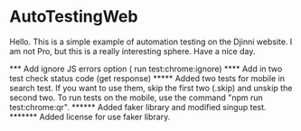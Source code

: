 # AutoTestingWeb
Hello.
This is a simple example of automation testing on the Djinni website.
I am not Pro, but this is a really interesting sphere.
Have a nice day.


*** Add ignore JS errors option ( run test:chrome:ignore)
**** Add in two test check status code (get response)
***** Added two tests for mobile in search test. If you want to use them, skip the first two (.skip) and unskip the second two. To run tests on the mobile, use the command "npm run test:chrome:qr".
****** Added faker library and modified singup test.
******* Added license for use faker library.
